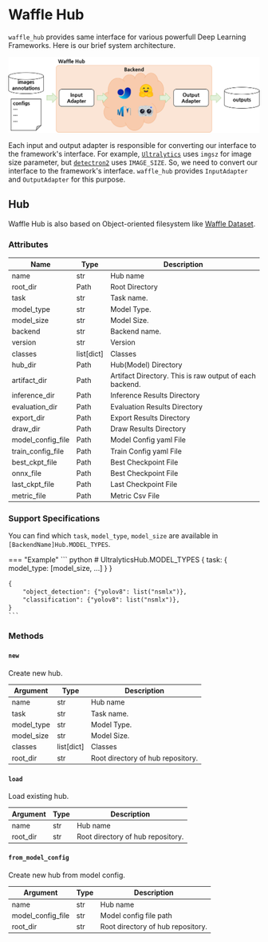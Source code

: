 # Waffle Hub
`waffle_hub` provides same interface for various powerfull Deep Learning Frameworks. Here is our brief system architecture.

<img src="https://raw.githubusercontent.com/snuailab/assets/main/waffle/docs/diagrams/hub_flow.png">

Each input and output adapter is responsible for converting our interface to the framework's interface. For example, [`Ultralytics`](https://github.com/ultralytics/ultralytics) uses `imgsz` for image size parameter, but [`detectron2`](https://github.com/facebookresearch/detectron2) uses `IMAGE_SIZE`. So, we need to convert our interface to the framework's interface. `waffle_hub` provides `InputAdapter` and `OutputAdapter` for this purpose.

## Hub
Waffle Hub is also based on Object-oriented filesystem like [Waffle Dataset](../prepare_dataset.md).

### Attributes

| Name | Type | Description |
| --- | --- | --- |
| name | str | Hub name |
| root_dir | Path | Root Directory |
| task | str | Task name. |
| model_type | str | Model Type. |
| model_size | str | Model Size. |
| backend | str | Backend name. |
| version | str | Version |
| classes | list[dict] | Classes |
| hub_dir | Path | Hub(Model) Directory |
| artifact_dir | Path | Artifact Directory. This is raw output of each backend. |
| inference_dir | Path | Inference Results Directory |
| evaluation_dir | Path | Evaluation Results Directory |
| export_dir | Path | Export Results Directory |
| draw_dir | Path | Draw Results Directory |
| model_config_file | Path | Model Config yaml File |
| train_config_file | Path | Train Config yaml File |
| best_ckpt_file | Path | Best Checkpoint File |
| onnx_file | Path | Best Checkpoint File |
| last_ckpt_file | Path | Last Checkpoint File |
| metric_file | Path | Metric Csv File |

### Support Specifications

You can find which `task`, `model_type`, `model_size` are available in `[BackendName]Hub.MODEL_TYPES`.

=== "Example"
    ``` python
    # UltralyticsHub.MODEL_TYPES
    {
        task: {
            model_type: [model_size, ...]
        }
    }

    {
        "object_detection": {"yolov8": list("nsmlx")},
        "classification": {"yolov8": list("nsmlx")},
    }
    ```

### Methods

#### `new`

Create new hub.

| Argument | Type | Description |
| --- | --- | --- |
| name | str | Hub name |
| task | str | Task name. |
| model_type | str | Model Type. |
| model_size | str | Model Size. |
| classes | list[dict] | Classes |
| root_dir | str | Root directory of hub repository. |

#### `load`

Load existing hub.

| Argument | Type | Description |
| --- | --- | --- |
| name | str | Hub name |
| root_dir | str | Root directory of hub repository. |

#### `from_model_config`

Create new hub from model config.

| Argument | Type | Description |
| --- | --- | --- |
| name | str | Hub name |
| model_config_file | str | Model config file path |
| root_dir | str | Root directory of hub repository. |

